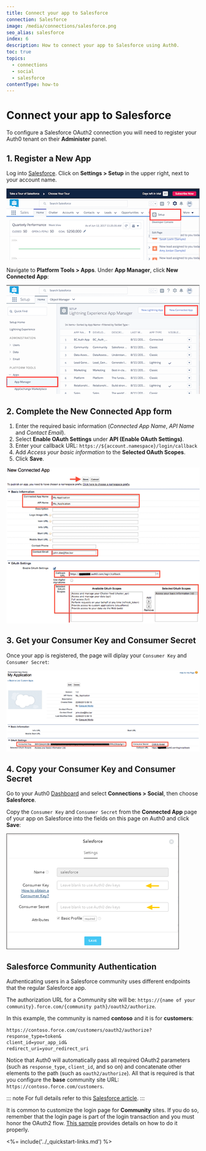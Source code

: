 ```yaml
---
title: Connect your app to Salesforce
connection: Salesforce
image: /media/connections/salesforce.png
seo_alias: salesforce
index: 6
description: How to connect your app to Salesforce using Auth0.
toc: true
topics:
  - connections
  - social
  - salesforce
contentType: how-to
---
```


# Connect your app to Salesforce

To configure a Salesforce OAuth2 connection you will need to register your Auth0 tenant on their **Administer** panel.

## 1. Register a New App

Log into [Salesforce](https://login.salesforce.com/). Click on **Settings > Setup** in the upper right, next to your account name.

![](/media/articles/connections/social/salesforce/salesforce-register-1a.png)

Navigate to **Platform Tools > Apps**. Under **App Manager**, click **New Connected App**:

![](/media/articles/connections/social/salesforce/salesforce-register-1b.png)

## 2. Complete the New Connected App form

1. Enter the required basic information (*Connected App Name*, *API Name* and *Contact Email*).
2. Select **Enable OAuth Settings**  under **API (Enable OAuth Settings)**.
3. Enter your callback URL: `https://${account.namespace}/login/callback`
4. Add *Access your basic information* to the **Selected OAuth Scopes**.
5. Click **Save**.

  ![](/media/articles/connections/social/salesforce/salesforce-register-2.png)

## 3. Get your Consumer Key and Consumer Secret

Once your app is registered, the page will diplay your `Consumer Key` and `Consumer Secret`:

![](/media/articles/connections/social/salesforce/salesforce-register-3.png)

## 4. Copy your Consumer Key and Consumer Secret

Go to your Auth0 [Dashboard](${manage_url}/#/connections/social) and select **Connections > Social**, then choose **Salesforce**.

Copy the `Consumer Key` and `Consumer Secret` from the **Connected App** page of your app on Salesforce into the fields on this page on Auth0 and click **Save**:

![](/media/articles/connections/social/salesforce/salesforce-register-4.png)

## Salesforce Community Authentication

Authenticating users in a Salesforce community uses different endpoints that the regular Salesforce app.

The authorization URL for a Community site will be: `https://{name of your community}.force.com/{community path}/oauth2/authorize`.

In this example, the community is named __contoso__ and it is for __customers__: 

```text
https://contoso.force.com/customers/oauth2/authorize?
response_type=token&
client_id=your_app_id&
redirect_uri=your_redirect_uri
```

Notice that Auth0 will automatically pass all required OAuth2 parameters (such as `response_type`, `client_id`, and so on) and concatenate other elements to the path (such as `oauth2/authorize`). All that is required is that you configure the __base__ community site URL: `https://contoso.force.com/customers`.

::: note
For full details refer to this [Salesforce article](http://www.salesforce.com/us/developer/docs/chatterapi/Content/quickstart_communities.htm).
:::

It is common to customize the login page for __Community__ sites. If you do so, remember that the login page is part of the login transaction and you must honor the OAuth2 flow. [This sample](https://github.com/salesforceidentity/basic-custom-login) provides details on how to do it properly.

<%= include('../_quickstart-links.md') %>
